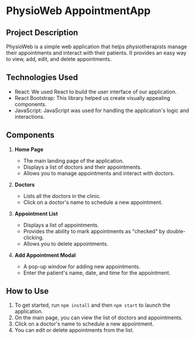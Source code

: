 # PhysioWeb AppointmentApp

## Project Description
PhysioWeb is a simple web application that helps physiotherapists manage their appointments and interact with their patients. It provides an easy way to view, add, edit, and delete appointments.

## Technologies Used
- React: We used React to build the user interface of our application.
- React Bootstrap: This library helped us create visually appealing components.
- JavaScript: JavaScript was used for handling the application's logic and interactions.

## Components
1. **Home Page**
   - The main landing page of the application.
   - Displays a list of doctors and their appointments.
   - Allows you to manage appointments and interact with doctors.

2. **Doctors**
   - Lists all the doctors in the clinic.
   - Click on a doctor's name to schedule a new appointment.

3. **Appointment List**
   - Displays a list of appointments.
   - Provides the ability to mark appointments as "checked" by double-clicking.
   - Allows you to delete appointments.

4. **Add Appointment Modal**
   - A pop-up window for adding new appointments.
   - Enter the patient's name, date, and time for the appointment.

## How to Use
1. To get started, run `npm install` and then `npm start` to launch the application.
2. On the main page, you can view the list of doctors and appointments.
3. Click on a doctor's name to schedule a new appointment.
4. You can edit or delete appointments from the list.


